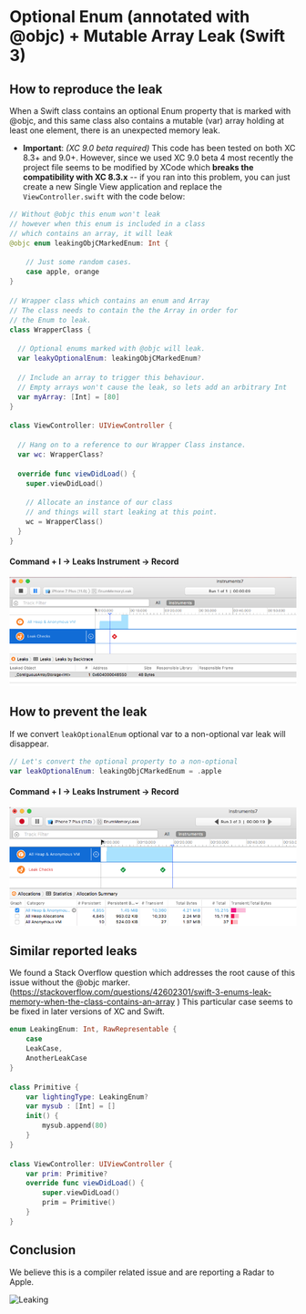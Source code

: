 # Optional Enum (annotated with @objc) + Mutable Array Leak (Swift 3) 

## How to reproduce the leak

When a Swift class contains an optional Enum property that is marked with @objc, and this same class also contains a mutable (var) array holding at least one element, there is an unexpected memory leak.

* **Important**: *(XC 9.0 beta required)* This code has been tested on both XC 8.3+ and 9.0+. However, since we used XC 9.0 beta 4 most recently the project file seems to be modified by XCode which **breaks the compatibility with XC 8.3.x** -- if you ran into this problem, you can just create a new Single View application and replace the ```ViewController.swift``` with the code below:

```swift
// Without @objc this enum won't leak
// however when this enum is included in a class
// which contains an array, it will leak
@objc enum leakingObjCMarkedEnum: Int {
    
    // Just some random cases.
    case apple, orange
}

// Wrapper class which contains an enum and Array
// The class needs to contain the the Array in order for
// the Enum to leak.
class WrapperClass {
  
  // Optional enums marked with @objc will leak.
  var leakyOptionalEnum: leakingObjCMarkedEnum?
  
  // Include an array to trigger this behaviour.
  // Empty arrays won't cause the leak, so lets add an arbitrary Int
  var myArray: [Int] = [80]
}

class ViewController: UIViewController {
  
  // Hang on to a reference to our Wrapper Class instance.
  var wc: WrapperClass?
  
  override func viewDidLoad() {
    super.viewDidLoad()
    
    // Allocate an instance of our class
    // and things will start leaking at this point.
    wc = WrapperClass()
  }
}
```

#### Command + I -> Leaks Instrument -> Record

![Leaks Instrument](leaking.png)

## How to prevent the leak

If we convert ```leakOptionalEnum``` optional var to a non-optional var leak will disappear. 

```swift
// Let's convert the optional property to a non-optional
var leakOptionalEnum: leakingObjCMarkedEnum = .apple
```
#### Command + I -> Leaks Instrument -> Record

![Leaks Instrument](no_leaks.png)

## Similar reported leaks

We found a Stack Overflow question which addresses the root cause of this issue without the @objc marker. (https://stackoverflow.com/questions/42602301/swift-3-enums-leak-memory-when-the-class-contains-an-array ) This particular case seems to be fixed in later versions of XC and Swift.

```swift
enum LeakingEnum: Int, RawRepresentable {
    case
    LeakCase,
    AnotherLeakCase
}

class Primitive {
    var lightingType: LeakingEnum?
    var mysub : [Int] = []
    init() {
        mysub.append(80)
    }
}

class ViewController: UIViewController {
    var prim: Primitive?
    override func viewDidLoad() {
        super.viewDidLoad()
        prim = Primitive()
    }
}
```

## Conclusion

We believe this is a compiler related issue and are reporting a Radar to Apple.

![Leaking](https://media.giphy.com/media/l3q2MDnkLri1t7i5a/giphy.gif)
